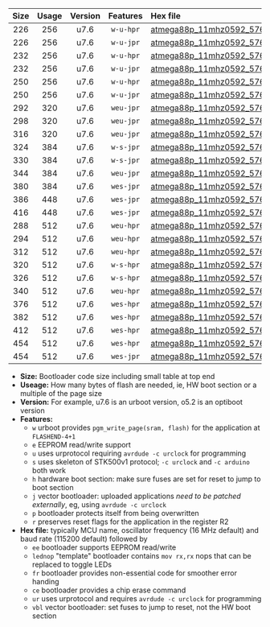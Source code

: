 |Size|Usage|Version|Features|Hex file|
|:-:|:-:|:-:|:-:|:--|
|226|256|u7.6|`w-u-hpr`|[atmega88p_11mhz0592_57600bps_ur.hex](https://raw.githubusercontent.com/stefanrueger/urboot/main/atmega88p_11mhz0592_57600bps_ur.hex)|
|226|256|u7.6|`w-u-jpr`|[atmega88p_11mhz0592_57600bps_ur_vbl.hex](https://raw.githubusercontent.com/stefanrueger/urboot/main/atmega88p_11mhz0592_57600bps_ur_vbl.hex)|
|232|256|u7.6|`w-u-hpr`|[atmega88p_11mhz0592_57600bps_lednop_ur.hex](https://raw.githubusercontent.com/stefanrueger/urboot/main/atmega88p_11mhz0592_57600bps_lednop_ur.hex)|
|232|256|u7.6|`w-u-jpr`|[atmega88p_11mhz0592_57600bps_lednop_ur_vbl.hex](https://raw.githubusercontent.com/stefanrueger/urboot/main/atmega88p_11mhz0592_57600bps_lednop_ur_vbl.hex)|
|250|256|u7.6|`w-u-hpr`|[atmega88p_11mhz0592_57600bps_lednop_fr_ur.hex](https://raw.githubusercontent.com/stefanrueger/urboot/main/atmega88p_11mhz0592_57600bps_lednop_fr_ur.hex)|
|250|256|u7.6|`w-u-jpr`|[atmega88p_11mhz0592_57600bps_lednop_fr_ur_vbl.hex](https://raw.githubusercontent.com/stefanrueger/urboot/main/atmega88p_11mhz0592_57600bps_lednop_fr_ur_vbl.hex)|
|292|320|u7.6|`weu-jpr`|[atmega88p_11mhz0592_57600bps_ee_ur_vbl.hex](https://raw.githubusercontent.com/stefanrueger/urboot/main/atmega88p_11mhz0592_57600bps_ee_ur_vbl.hex)|
|298|320|u7.6|`weu-jpr`|[atmega88p_11mhz0592_57600bps_ee_lednop_ur_vbl.hex](https://raw.githubusercontent.com/stefanrueger/urboot/main/atmega88p_11mhz0592_57600bps_ee_lednop_ur_vbl.hex)|
|316|320|u7.6|`weu-jpr`|[atmega88p_11mhz0592_57600bps_ee_lednop_fr_ur_vbl.hex](https://raw.githubusercontent.com/stefanrueger/urboot/main/atmega88p_11mhz0592_57600bps_ee_lednop_fr_ur_vbl.hex)|
|324|384|u7.6|`w-s-jpr`|[atmega88p_11mhz0592_57600bps_vbl.hex](https://raw.githubusercontent.com/stefanrueger/urboot/main/atmega88p_11mhz0592_57600bps_vbl.hex)|
|330|384|u7.6|`w-s-jpr`|[atmega88p_11mhz0592_57600bps_lednop_vbl.hex](https://raw.githubusercontent.com/stefanrueger/urboot/main/atmega88p_11mhz0592_57600bps_lednop_vbl.hex)|
|344|384|u7.6|`weu-jpr`|[atmega88p_11mhz0592_57600bps_ee_lednop_fr_ce_ur_vbl.hex](https://raw.githubusercontent.com/stefanrueger/urboot/main/atmega88p_11mhz0592_57600bps_ee_lednop_fr_ce_ur_vbl.hex)|
|380|384|u7.6|`wes-jpr`|[atmega88p_11mhz0592_57600bps_ee_vbl.hex](https://raw.githubusercontent.com/stefanrueger/urboot/main/atmega88p_11mhz0592_57600bps_ee_vbl.hex)|
|386|448|u7.6|`wes-jpr`|[atmega88p_11mhz0592_57600bps_ee_lednop_vbl.hex](https://raw.githubusercontent.com/stefanrueger/urboot/main/atmega88p_11mhz0592_57600bps_ee_lednop_vbl.hex)|
|416|448|u7.6|`wes-jpr`|[atmega88p_11mhz0592_57600bps_ee_lednop_fr_vbl.hex](https://raw.githubusercontent.com/stefanrueger/urboot/main/atmega88p_11mhz0592_57600bps_ee_lednop_fr_vbl.hex)|
|288|512|u7.6|`weu-hpr`|[atmega88p_11mhz0592_57600bps_ee_ur.hex](https://raw.githubusercontent.com/stefanrueger/urboot/main/atmega88p_11mhz0592_57600bps_ee_ur.hex)|
|294|512|u7.6|`weu-hpr`|[atmega88p_11mhz0592_57600bps_ee_lednop_ur.hex](https://raw.githubusercontent.com/stefanrueger/urboot/main/atmega88p_11mhz0592_57600bps_ee_lednop_ur.hex)|
|312|512|u7.6|`weu-hpr`|[atmega88p_11mhz0592_57600bps_ee_lednop_fr_ur.hex](https://raw.githubusercontent.com/stefanrueger/urboot/main/atmega88p_11mhz0592_57600bps_ee_lednop_fr_ur.hex)|
|320|512|u7.6|`w-s-hpr`|[atmega88p_11mhz0592_57600bps.hex](https://raw.githubusercontent.com/stefanrueger/urboot/main/atmega88p_11mhz0592_57600bps.hex)|
|326|512|u7.6|`w-s-hpr`|[atmega88p_11mhz0592_57600bps_lednop.hex](https://raw.githubusercontent.com/stefanrueger/urboot/main/atmega88p_11mhz0592_57600bps_lednop.hex)|
|340|512|u7.6|`weu-hpr`|[atmega88p_11mhz0592_57600bps_ee_lednop_fr_ce_ur.hex](https://raw.githubusercontent.com/stefanrueger/urboot/main/atmega88p_11mhz0592_57600bps_ee_lednop_fr_ce_ur.hex)|
|376|512|u7.6|`wes-hpr`|[atmega88p_11mhz0592_57600bps_ee.hex](https://raw.githubusercontent.com/stefanrueger/urboot/main/atmega88p_11mhz0592_57600bps_ee.hex)|
|382|512|u7.6|`wes-hpr`|[atmega88p_11mhz0592_57600bps_ee_lednop.hex](https://raw.githubusercontent.com/stefanrueger/urboot/main/atmega88p_11mhz0592_57600bps_ee_lednop.hex)|
|412|512|u7.6|`wes-hpr`|[atmega88p_11mhz0592_57600bps_ee_lednop_fr.hex](https://raw.githubusercontent.com/stefanrueger/urboot/main/atmega88p_11mhz0592_57600bps_ee_lednop_fr.hex)|
|454|512|u7.6|`wes-hpr`|[atmega88p_11mhz0592_57600bps_ee_lednop_fr_ce.hex](https://raw.githubusercontent.com/stefanrueger/urboot/main/atmega88p_11mhz0592_57600bps_ee_lednop_fr_ce.hex)|
|454|512|u7.6|`wes-jpr`|[atmega88p_11mhz0592_57600bps_ee_lednop_fr_ce_vbl.hex](https://raw.githubusercontent.com/stefanrueger/urboot/main/atmega88p_11mhz0592_57600bps_ee_lednop_fr_ce_vbl.hex)|

- **Size:** Bootloader code size including small table at top end
- **Useage:** How many bytes of flash are needed, ie, HW boot section or a multiple of the page size
- **Version:** For example, u7.6 is an urboot version, o5.2 is an optiboot version
- **Features:**
  + `w` urboot provides `pgm_write_page(sram, flash)` for the application at `FLASHEND-4+1`
  + `e` EEPROM read/write support
  + `u` uses urprotocol requiring `avrdude -c urclock` for programming
  + `s` uses skeleton of STK500v1 protocol; `-c urclock` and `-c arduino` both work
  + `h` hardware boot section: make sure fuses are set for reset to jump to boot section
  + `j` vector bootloader: uploaded applications *need to be patched externally*, eg, using `avrdude -c urclock`
  + `p` bootloader protects itself from being overwritten
  + `r` preserves reset flags for the application in the register R2
- **Hex file:** typically MCU name, oscillator frequency (16 MHz default) and baud rate (115200 default) followed by
  + `ee` bootloader supports EEPROM read/write
  + `lednop` "template" bootloader contains `mov rx,rx` nops that can be replaced to toggle LEDs
  + `fr` bootloader provides non-essential code for smoother error handing
  + `ce` bootloader provides a chip erase command
  + `ur` uses urprotocol and requires `avrdude -c urclock` for programming
  + `vbl` vector bootloader: set fuses to jump to reset, not the HW boot section
